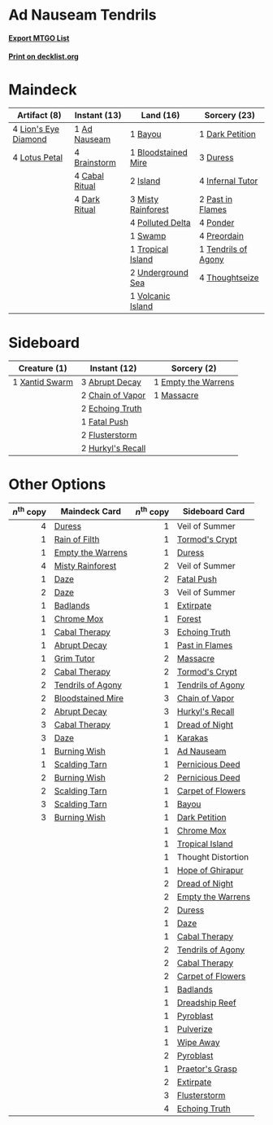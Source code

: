 # Ad Nauseam Tendrils

#### [Export MTGO List](../collection/Ad%20Nauseam%20Tendrils/Ad%20Nauseam%20Tendrils.txt)
#### [Print on decklist.org](http://decklist.org/?deckmain=1%09Ad%20Nauseam%0A1%09Bayou%0A1%09Bloodstained%20Mire%0A4%09Brainstorm%0A4%09Cabal%20Ritual%0A1%09Dark%20Petition%0A4%09Dark%20Ritual%0A3%09Duress%0A4%09Infernal%20Tutor%0A2%09Island%0A4%09Lion's%20Eye%20Diamond%0A4%09Lotus%20Petal%0A3%09Misty%20Rainforest%0A2%09Past%20in%20Flames%0A4%09Polluted%20Delta%0A4%09Ponder%0A4%09Preordain%0A1%09Swamp%0A1%09Tendrils%20of%20Agony%0A4%09Thoughtseize%0A1%09Tropical%20Island%0A2%09Underground%20Sea%0A1%09Volcanic%20Island&deckside=3%09Abrupt%20Decay%0A2%09Chain%20of%20Vapor%0A2%09Echoing%20Truth%0A1%09Empty%20the%20Warrens%0A1%09Fatal%20Push%0A2%09Flusterstorm%0A2%09Hurkyl's%20Recall%0A1%09Massacre%0A1%09Xantid%20Swarm)
# Maindeck

|                                        Artifact (8)                                         |                                      Instant (13)                                      |                                          Land (16)                                           |                                        Sorcery (23)                                         |
|---------------------------------------------------------------------------------------------|----------------------------------------------------------------------------------------|----------------------------------------------------------------------------------------------|---------------------------------------------------------------------------------------------|
|4 [Lion's Eye Diamond](http://gatherer.wizards.com/Pages/Card/Details.aspx?multiverseid=3255)|1 [Ad Nauseam](http://gatherer.wizards.com/Pages/Card/Details.aspx?multiverseid=174915) |1 [Bayou](http://gatherer.wizards.com/Pages/Card/Details.aspx?multiverseid=879)               |1 [Dark Petition](http://gatherer.wizards.com/Pages/Card/Details.aspx?multiverseid=398525)   |
|4 [Lotus Petal](http://gatherer.wizards.com/Pages/Card/Details.aspx?multiverseid=420602)     |4 [Brainstorm](http://gatherer.wizards.com/Pages/Card/Details.aspx?multiverseid=3897)   |1 [Bloodstained Mire](http://gatherer.wizards.com/Pages/Card/Details.aspx?multiverseid=405094)|3 [Duress](http://gatherer.wizards.com/Pages/Card/Details.aspx?multiverseid=14557)           |
|                                                                                             |4 [Cabal Ritual](http://gatherer.wizards.com/Pages/Card/Details.aspx?multiverseid=30564)|2 [Island](http://gatherer.wizards.com/Pages/Card/Details.aspx?multiverseid=439857)           |4 [Infernal Tutor](http://gatherer.wizards.com/Pages/Card/Details.aspx?multiverseid=107308)  |
|                                                                                             |4 [Dark Ritual](http://gatherer.wizards.com/Pages/Card/Details.aspx?multiverseid=651)   |3 [Misty Rainforest](http://gatherer.wizards.com/Pages/Card/Details.aspx?multiverseid=405102) |2 [Past in Flames](http://gatherer.wizards.com/Pages/Card/Details.aspx?multiverseid=420748)  |
|                                                                                             |                                                                                        |4 [Polluted Delta](http://gatherer.wizards.com/Pages/Card/Details.aspx?multiverseid=405104)   |4 [Ponder](http://gatherer.wizards.com/Pages/Card/Details.aspx?multiverseid=451051)          |
|                                                                                             |                                                                                        |1 [Swamp](http://gatherer.wizards.com/Pages/Card/Details.aspx?multiverseid=439858)            |4 [Preordain](http://gatherer.wizards.com/Pages/Card/Details.aspx?multiverseid=405347)       |
|                                                                                             |                                                                                        |1 [Tropical Island](http://gatherer.wizards.com/Pages/Card/Details.aspx?multiverseid=884)     |1 [Tendrils of Agony](http://gatherer.wizards.com/Pages/Card/Details.aspx?multiverseid=45842)|
|                                                                                             |                                                                                        |2 [Underground Sea](http://gatherer.wizards.com/Pages/Card/Details.aspx?multiverseid=886)     |4 [Thoughtseize](http://gatherer.wizards.com/Pages/Card/Details.aspx?multiverseid=438676)    |
|                                                                                             |                                                                                        |1 [Volcanic Island](http://gatherer.wizards.com/Pages/Card/Details.aspx?multiverseid=887)     |                                                                                             |


# Sideboard

|                                      Creature (1)                                       |                                        Instant (12)                                        |                                         Sorcery (2)                                          |
|-----------------------------------------------------------------------------------------|--------------------------------------------------------------------------------------------|----------------------------------------------------------------------------------------------|
|1 [Xantid Swarm](http://gatherer.wizards.com/Pages/Card/Details.aspx?multiverseid=413735)|3 [Abrupt Decay](http://gatherer.wizards.com/Pages/Card/Details.aspx?multiverseid=456061)   |1 [Empty the Warrens](http://gatherer.wizards.com/Pages/Card/Details.aspx?multiverseid=426587)|
|                                                                                         |2 [Chain of Vapor](http://gatherer.wizards.com/Pages/Card/Details.aspx?multiverseid=420701) |1 [Massacre](http://gatherer.wizards.com/Pages/Card/Details.aspx?multiverseid=21324)          |
|                                                                                         |2 [Echoing Truth](http://gatherer.wizards.com/Pages/Card/Details.aspx?multiverseid=405212)  |                                                                                              |
|                                                                                         |1 [Fatal Push](http://gatherer.wizards.com/Pages/Card/Details.aspx?multiverseid=423724)     |                                                                                              |
|                                                                                         |2 [Flusterstorm](http://gatherer.wizards.com/Pages/Card/Details.aspx?multiverseid=228255)   |                                                                                              |
|                                                                                         |2 [Hurkyl's Recall](http://gatherer.wizards.com/Pages/Card/Details.aspx?multiverseid=135260)|                                                                                              |


# Other Options

|*n*<sup>th</sup> copy|                                       Maindeck Card                                        |*n*<sup>th</sup> copy|                                       Sideboard Card                                       |
|--------------------:|--------------------------------------------------------------------------------------------|--------------------:|--------------------------------------------------------------------------------------------|
|                    4|[Duress](http://gatherer.wizards.com/Pages/Card/Details.aspx?multiverseid=14557)            |                    1|Veil of Summer                                                                              |
|                    1|[Rain of Filth](http://gatherer.wizards.com/Pages/Card/Details.aspx?multiverseid=5831)      |                    1|[Tormod's Crypt](http://gatherer.wizards.com/Pages/Card/Details.aspx?multiverseid=389723)   |
|                    1|[Empty the Warrens](http://gatherer.wizards.com/Pages/Card/Details.aspx?multiverseid=426587)|                    1|[Duress](http://gatherer.wizards.com/Pages/Card/Details.aspx?multiverseid=14557)            |
|                    4|[Misty Rainforest](http://gatherer.wizards.com/Pages/Card/Details.aspx?multiverseid=405102) |                    2|Veil of Summer                                                                              |
|                    1|[Daze](http://gatherer.wizards.com/Pages/Card/Details.aspx?multiverseid=189255)             |                    2|[Fatal Push](http://gatherer.wizards.com/Pages/Card/Details.aspx?multiverseid=423724)       |
|                    2|[Daze](http://gatherer.wizards.com/Pages/Card/Details.aspx?multiverseid=189255)             |                    3|Veil of Summer                                                                              |
|                    1|[Badlands](http://gatherer.wizards.com/Pages/Card/Details.aspx?multiverseid=878)            |                    1|[Extirpate](http://gatherer.wizards.com/Pages/Card/Details.aspx?multiverseid=370384)        |
|                    1|[Chrome Mox](http://gatherer.wizards.com/Pages/Card/Details.aspx?multiverseid=413761)       |                    1|[Forest](http://gatherer.wizards.com/Pages/Card/Details.aspx?multiverseid=439860)           |
|                    1|[Cabal Therapy](http://gatherer.wizards.com/Pages/Card/Details.aspx?multiverseid=413625)    |                    3|[Echoing Truth](http://gatherer.wizards.com/Pages/Card/Details.aspx?multiverseid=405212)    |
|                    1|[Abrupt Decay](http://gatherer.wizards.com/Pages/Card/Details.aspx?multiverseid=456061)     |                    1|[Past in Flames](http://gatherer.wizards.com/Pages/Card/Details.aspx?multiverseid=420748)   |
|                    1|[Grim Tutor](http://gatherer.wizards.com/Pages/Card/Details.aspx?multiverseid=201409)       |                    2|[Massacre](http://gatherer.wizards.com/Pages/Card/Details.aspx?multiverseid=21324)          |
|                    2|[Cabal Therapy](http://gatherer.wizards.com/Pages/Card/Details.aspx?multiverseid=413625)    |                    2|[Tormod's Crypt](http://gatherer.wizards.com/Pages/Card/Details.aspx?multiverseid=389723)   |
|                    2|[Tendrils of Agony](http://gatherer.wizards.com/Pages/Card/Details.aspx?multiverseid=45842) |                    1|[Tendrils of Agony](http://gatherer.wizards.com/Pages/Card/Details.aspx?multiverseid=45842) |
|                    2|[Bloodstained Mire](http://gatherer.wizards.com/Pages/Card/Details.aspx?multiverseid=405094)|                    3|[Chain of Vapor](http://gatherer.wizards.com/Pages/Card/Details.aspx?multiverseid=420701)   |
|                    2|[Abrupt Decay](http://gatherer.wizards.com/Pages/Card/Details.aspx?multiverseid=456061)     |                    3|[Hurkyl's Recall](http://gatherer.wizards.com/Pages/Card/Details.aspx?multiverseid=135260)  |
|                    3|[Cabal Therapy](http://gatherer.wizards.com/Pages/Card/Details.aspx?multiverseid=413625)    |                    1|[Dread of Night](http://gatherer.wizards.com/Pages/Card/Details.aspx?multiverseid=14580)    |
|                    3|[Daze](http://gatherer.wizards.com/Pages/Card/Details.aspx?multiverseid=189255)             |                    1|[Karakas](http://gatherer.wizards.com/Pages/Card/Details.aspx?multiverseid=413782)          |
|                    1|[Burning Wish](http://gatherer.wizards.com/Pages/Card/Details.aspx?multiverseid=416909)     |                    1|[Ad Nauseam](http://gatherer.wizards.com/Pages/Card/Details.aspx?multiverseid=174915)       |
|                    1|[Scalding Tarn](http://gatherer.wizards.com/Pages/Card/Details.aspx?multiverseid=405107)    |                    1|[Pernicious Deed](http://gatherer.wizards.com/Pages/Card/Details.aspx?multiverseid=442201)  |
|                    2|[Burning Wish](http://gatherer.wizards.com/Pages/Card/Details.aspx?multiverseid=416909)     |                    2|[Pernicious Deed](http://gatherer.wizards.com/Pages/Card/Details.aspx?multiverseid=442201)  |
|                    2|[Scalding Tarn](http://gatherer.wizards.com/Pages/Card/Details.aspx?multiverseid=405107)    |                    1|[Carpet of Flowers](http://gatherer.wizards.com/Pages/Card/Details.aspx?multiverseid=5858)  |
|                    3|[Scalding Tarn](http://gatherer.wizards.com/Pages/Card/Details.aspx?multiverseid=405107)    |                    1|[Bayou](http://gatherer.wizards.com/Pages/Card/Details.aspx?multiverseid=879)               |
|                    3|[Burning Wish](http://gatherer.wizards.com/Pages/Card/Details.aspx?multiverseid=416909)     |                    1|[Dark Petition](http://gatherer.wizards.com/Pages/Card/Details.aspx?multiverseid=398525)    |
|                     |                                                                                            |                    1|[Chrome Mox](http://gatherer.wizards.com/Pages/Card/Details.aspx?multiverseid=413761)       |
|                     |                                                                                            |                    1|[Tropical Island](http://gatherer.wizards.com/Pages/Card/Details.aspx?multiverseid=884)     |
|                     |                                                                                            |                    1|Thought Distortion                                                                          |
|                     |                                                                                            |                    1|[Hope of Ghirapur](http://gatherer.wizards.com/Pages/Card/Details.aspx?multiverseid=423821) |
|                     |                                                                                            |                    2|[Dread of Night](http://gatherer.wizards.com/Pages/Card/Details.aspx?multiverseid=14580)    |
|                     |                                                                                            |                    2|[Empty the Warrens](http://gatherer.wizards.com/Pages/Card/Details.aspx?multiverseid=426587)|
|                     |                                                                                            |                    2|[Duress](http://gatherer.wizards.com/Pages/Card/Details.aspx?multiverseid=14557)            |
|                     |                                                                                            |                    1|[Daze](http://gatherer.wizards.com/Pages/Card/Details.aspx?multiverseid=189255)             |
|                     |                                                                                            |                    1|[Cabal Therapy](http://gatherer.wizards.com/Pages/Card/Details.aspx?multiverseid=413625)    |
|                     |                                                                                            |                    2|[Tendrils of Agony](http://gatherer.wizards.com/Pages/Card/Details.aspx?multiverseid=45842) |
|                     |                                                                                            |                    2|[Cabal Therapy](http://gatherer.wizards.com/Pages/Card/Details.aspx?multiverseid=413625)    |
|                     |                                                                                            |                    2|[Carpet of Flowers](http://gatherer.wizards.com/Pages/Card/Details.aspx?multiverseid=5858)  |
|                     |                                                                                            |                    1|[Badlands](http://gatherer.wizards.com/Pages/Card/Details.aspx?multiverseid=878)            |
|                     |                                                                                            |                    1|[Dreadship Reef](http://gatherer.wizards.com/Pages/Card/Details.aspx?multiverseid=420910)   |
|                     |                                                                                            |                    1|[Pyroblast](http://gatherer.wizards.com/Pages/Card/Details.aspx?multiverseid=4083)          |
|                     |                                                                                            |                    1|[Pulverize](http://gatherer.wizards.com/Pages/Card/Details.aspx?multiverseid=19724)         |
|                     |                                                                                            |                    1|[Wipe Away](http://gatherer.wizards.com/Pages/Card/Details.aspx?multiverseid=118911)        |
|                     |                                                                                            |                    2|[Pyroblast](http://gatherer.wizards.com/Pages/Card/Details.aspx?multiverseid=4083)          |
|                     |                                                                                            |                    1|[Praetor's Grasp](http://gatherer.wizards.com/Pages/Card/Details.aspx?multiverseid=218050)  |
|                     |                                                                                            |                    2|[Extirpate](http://gatherer.wizards.com/Pages/Card/Details.aspx?multiverseid=370384)        |
|                     |                                                                                            |                    3|[Flusterstorm](http://gatherer.wizards.com/Pages/Card/Details.aspx?multiverseid=228255)     |
|                     |                                                                                            |                    4|[Echoing Truth](http://gatherer.wizards.com/Pages/Card/Details.aspx?multiverseid=405212)    |

